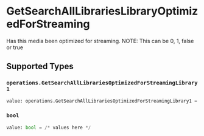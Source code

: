 # GetSearchAllLibrariesLibraryOptimizedForStreaming

Has this media been optimized for streaming. NOTE: This can be 0, 1, false or true



## Supported Types

### `operations.GetSearchAllLibrariesOptimizedForStreamingLibrary1`

```python
value: operations.GetSearchAllLibrariesOptimizedForStreamingLibrary1 = /* values here */
```

### `bool`

```python
value: bool = /* values here */
```

